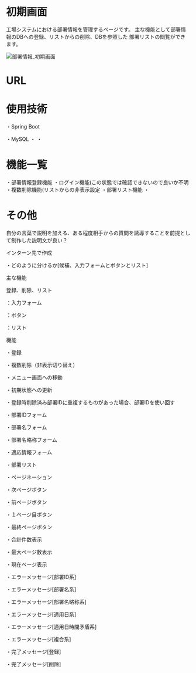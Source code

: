 # 初期画面

工場システムにおける部署情報を管理するページです。
主な機能として部署情報のDBへの登録、リストからの削除、DBを参照した
部署リストの閲覧ができます。

![部署情報_初期画面](https://github.com/kazituak/Bfmk07/assets/140673635/ee2319b0-8521-4527-af56-d2fb4b90e701)

# URL

# 使用技術
・Spring Boot

・MySQL
・
・

# 機能一覧
・部署情報登録機能
・ログイン機能(この状態では確認できないので良いか不明
・複数削除機能(リストからの非表示設定
・部署リスト機能
・
# その他

自分の言葉で説明を加える、ある程度相手からの質問を誘導することを前提として制作した説明文が良い？

インターン先で作成



・どのように分けるか[候補、入力フォームとボタンとリスト]

主な機能

登録、削除、リスト




：入力フォーム

：ボタン

：リスト

機能

・登録

・複数削除（非表示切り替え）

・メニュー画面への移動

・初期状態への更新

・登録時削除済み部署IDに重複するものがあった場合、部署IDを使い回す

・部署IDフォーム

・部署名フォーム

・部署名略称フォーム

・適応情報フォーム

・部署リスト

・ページネーション

・次ページボタン

・前ページボタン

・１ページ目ボタン

・最終ページボタン

・合計件数表示

・最大ページ数表示

・現在ページ表示

・エラーメッセージ[部署ID系]

・エラーメッセージ[部署名系]

・エラーメッセージ[部署名略称系]

・エラーメッセージ[適用日系]

・エラーメッセージ[適用日時間矛盾系]

・エラーメッセージ[複合系]

・完了メッセージ[登録]

・完了メッセージ[削除]
